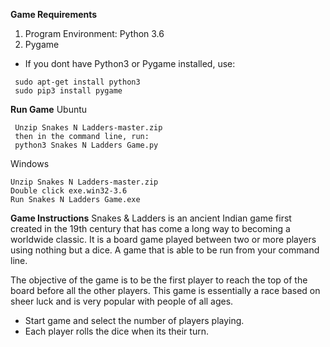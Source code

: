 ﻿
**Game Requirements**

1) Program Environment: Python 3.6
2) Pygame

* If you dont have Python3 or Pygame installed, use: 
```
 sudo apt-get install python3  
 sudo pip3 install pygame
```
******Run Game****** 
Ubuntu
	   

     Unzip Snakes N Ladders-master.zip
     then in the command line, run:
     python3 Snakes N Ladders Game.py

Windows
	

    Unzip Snakes N Ladders-master.zip
    Double click exe.win32-3.6
    Run Snakes N Ladders Game.exe

**Game Instructions**
Snakes & Ladders is an ancient Indian game first created in the 19th century that has come a long way to becoming a worldwide classic. It is a board game played between two or more players using nothing but a dice. A game that is able to be run from your command line.

The objective of the game is to be the first player to reach the top of the board before all the other players. This game is essentially a race based on sheer luck and is very popular with people of all ages. 

- Start game and select the number of players playing. 
- Each player rolls the dice when its their turn. 
